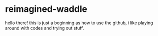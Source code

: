 # reimagined-waddle

hello there!
this is just a beginning as how to use the github, 
i like playing around with codes and trying out stuff.
